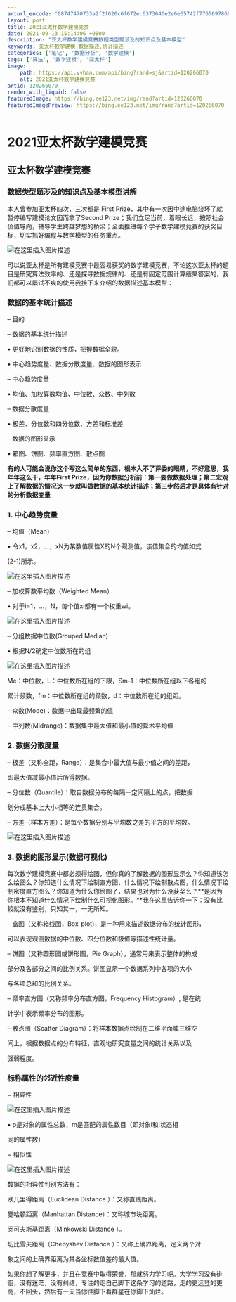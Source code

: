 ```yaml
---
arturl_encode: "68747470733a2f2f626c6f672e:6373646e2e6e65742f77656978696e5f34333239323738382f:61727469636c652f64657461696c732f313230323636303730"
layout: post
title: 2021亚太杯数学建模竞赛
date: 2021-09-13 15:14:06 +0800
description: "亚太杯数学建模竞赛数据类型题涉及的知识点及基本模型"
keywords: 亚太杯数学建模,数据描述,统计描述
categories: ['笔记', '数据分析', '数学建模']
tags: ['算法', '数学建模', '亚太杯']
image:
    path: https://api.vvhan.com/api/bing?rand=sj&artid=120266070
    alt: 2021亚太杯数学建模竞赛
artid: 120266070
render_with_liquid: false
featuredImage: https://bing.ee123.net/img/rand?artid=120266070
featuredImagePreview: https://bing.ee123.net/img/rand?artid=120266070
---
```


# 2021亚太杯数学建模竞赛

## 亚太杯数学建模竞赛

### 数据类型题涉及的知识点及基本模型讲解

本人曾参加亚太杯四次，三次都是 First Prize，其中有一次因中途电脑烧坏了就暂停编写建模论文因而拿了Second Prize；我们立足当前，着眼长远，按照社会价值导向，辅导学生跨越梦想的桥梁；全面推进每个学子数学建模竞赛的获奖目标，切实抓好编程与数学模型的任务重点。
  
![在这里插入图片描述](https://i-blog.csdnimg.cn/blog_migrate/a55e2c80c79636b8f44692c81a7de8bc.png)
  
可以说亚太杯是所有建模竞赛中最容易获奖的数学建模竞赛，不论这次亚太杯的题目是研究算法效率的、还是探寻数据规律的、还是有固定范围计算结果答案的，我们都可以屡试不爽的使用我接下来介绍的数据描述基本模型：

### 数据的基本统计描述

– 目的
  
– 数据的基本统计描述
  
• 更好地识别数据的性质，把握数据全貌。
  
• 中心趋势度量、数据分散度量、数据的图形表示
  
– 中心趋势度量
  
• 均值、加权算数均值、中位数、众数、中列数
  
– 数据分散度量
  
• 极差、分位数和四分位数、方差和标准差
  
– 数据的图形显示
  
• 箱图、饼图、频率直方图、散点图
  
**有的人可能会说你这个写这么简单的东西，根本入不了评委的眼睛，不好意思，我年年这么干，年年First Prize，因为你数据分析前：第一要做数据处理；第二宏观上了解数据的情况这一步就叫做数据的基本统计描述；第三步然后才是具体有针对的分析数据变量**

### 1. 中心趋势度量

– 均值（Mean）
  
• 令x1，x2，…，xN为某数值属性X的N个观测值，该值集合的均值如式
  
(2-1)所示。
  
![在这里插入图片描述](https://i-blog.csdnimg.cn/blog_migrate/4cd7621b526d0ec44cad0b4f929cd6d8.png)
  
– 加权算数平均数（Weighted Mean）
  
• 对于i=1，…，N，每个值xi都有一个权重wi。
  
![在这里插入图片描述](https://i-blog.csdnimg.cn/blog_migrate/b17bc354753fec6f00267c5d44778da1.png)
  
– 分组数据中位数(Grouped Median)
  
• 根据N/2确定中位数所在的组
  
![在这里插入图片描述](https://i-blog.csdnimg.cn/blog_migrate/2cc8bf9561f55ad202bc98f4b577ee75.png)
  
Me：中位数，L：中位数所在组的下限，Sm-1：中位数所在组以下各组的
  
累计频数，fm：中位数所在组的频数，d：中位数所在组的组距。
  
– 众数(Mode)：数据中出现最频繁的值
  
– 中列数(Midrange)：数据集中最大值和最小值的算术平均值

### 2. 数据分散度量

– 极差（又称全距，Range）：是集合中最大值与最小值之间的差距，
  
即最大值减最小值后所得数据。
  
– 分位数（Quantile）：取自数据分布的每隔一定间隔上的点，把数据
  
划分成基本上大小相等的连贯集合。
  
– 方差（样本方差）：是每个数据分别与平均数之差的平方的平均数。
  
![在这里插入图片描述](https://i-blog.csdnimg.cn/blog_migrate/c63485ee4d89ebdbcd955c2ecbb2da2f.png)

### 3. 数据的图形显示(数据可视化)

每次数学建模竞赛中都必须得绘图，但你真的了解数据的图形显示么？你知道该怎么绘图么？你知道什么情况下绘制直方图，什么情况下绘制散点图，什么情况下绘制密度直方图么？你知道为什么你绘图了，结果也对为什么没获奖么？\*\*是因为你根本不知道什么情况下绘制什么可视化图形。\*\*我在这里告诉你一下：没有比较就没有鉴别，只知其一，一无所知。

– 盒图（又称箱线图，Box-plot)，是一种用来描述数据分布的统计图形，
  
可以表现观测数据的中位数、四分位数和极值等描述性统计量。
  
– 饼图（又称圆形图或饼形图，Pie Graph），通常用来表示整体的构成
  
部分及各部分之间的比例关系。饼图显示一个数据系列中各项的大小
  
与各项总和的比例关系。

– 频率直方图（又称频率分布直方图，Frequency Histogram）, 是在统
  
计学中表示频率分布的图形。

– 散点图（Scatter Diagram）：将样本数据点绘制在二维平面或三维空
  
间上，根据数据点的分布特征，直观地研究变量之间的统计关系以及
  
强弱程度。

### 标称属性的邻近性度量

− 相异性
  
![在这里插入图片描述](https://i-blog.csdnimg.cn/blog_migrate/181b90bf059a52ce7b0b3270e428ee7b.png)
  
• p是对象的属性总数，m是匹配的属性数目（即对象i和j状态相
  
同的属性数）
  
− 相似性
  
![在这里插入图片描述](https://i-blog.csdnimg.cn/blog_migrate/9afebf27b3ff69fe4655ff2ec2299bf9.png)
  
数据的相异性判别方法有：
  
欧几里得距离（Euclidean Distance ）：又称直线距离。
  
曼哈顿距离（Manhattan Distance）：又称城市块距离。
  
闵可夫斯基距离（Minkowski Distance ）。
  
切比雪夫距离（Chebyshev Distance ）：又称上确界距离，定义两个对
  
象之间的上确界距离为其各坐标数值差的最大值。

如果你想了解更多，并且在竞赛中取得荣誉，那就努力学习吧。大学学习没有徘徊，没有迷茫，没有纠结，专注的走自己脚下这条学习的道路，走的更远登的更高，不回头，然后有一天当你往脚下看群星在你脚下灿烂。